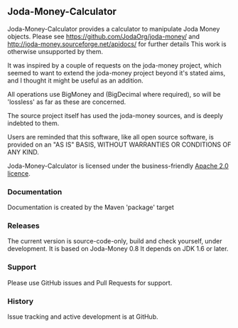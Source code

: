 Joda-Money-Calculator
---------------------

Joda-Money-Calculator provides a calculator to manipulate Joda Money objects.
Please see https://github.com/JodaOrg/joda-money/ and http://joda-money.sourceforge.net/apidocs/ for further details
This work is otherwise unsupported by them.

It was inspired by a couple of requests on the joda-money project, which seemed to want to extend the joda-money project
beyond it's stated aims, and I thought it might be useful as an addition.

All operations use BigMoney and (BigDecimal where required), so will be 'lossless' as far as these are concerned.

The source project itself has used the joda-money sources, and is deeply indebted to them.

Users are reminded that this software, like all open source software, is provided
on an "AS IS" BASIS, WITHOUT WARRANTIES OR CONDITIONS OF ANY KIND.

Joda-Money-Calculator is licensed under the business-friendly [Apache 2.0 licence](https://github.com/Gigs2Go/joda-money-calculator/blob/master/LICENSE.txt).

### Documentation
Documentation is created by the Maven 'package' target

### Releases
The current version is source-code-only, build and check yourself, under development.
It is based on Joda-Money 0.8
It depends on JDK 1.6 or later.

### Support
Please use GitHub issues and Pull Requests for support.


### History
Issue tracking and active development is at GitHub.
